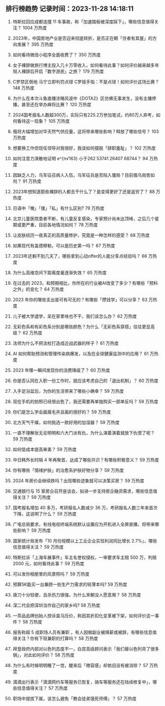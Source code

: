
## 排行榜趋势 记录时间：2023-11-28 14:18:11
  
  1. 特斯拉回应成都连撞 11 车事故，称「加速踏板被深度踩下」，哪些信息值得关注？ 1004 万热度
    
  2. 2023年，中国房地产业是否迎来彻底转折，是否正在朝「住者有其屋」的方向发展？ 395 万热度
    
  3. 如何看待微信小程序全面收费了？ 350 万热度
    
  4. 女子裸辞做旅行博主投入几十万零收入，如何看待此事？如何评价越来越多年轻人裸辞后开启「数字游民」之旅？ 179 万热度
    
  5. C罗禁区倒地 马宁立即判罚点球 C罗摇手指：不是点球！如何评价这场比赛？ 148 万热度
    
  6. 为什么在本次斗鱼直播涉赌风波中《DOTA2》区仿佛无事发生，没有主播停播，甚至还在举办麻将比赛？ 120 万热度
    
  7. 2024国考报名人数超300万，实际只有225.2万参加笔试，约80万人弃考，如何看待这一现象？ 105 万热度
    
  8. 俄将大幅增加对华天然气供应量，这将带来哪些影响？释放了哪些信号？ 103 万热度
    
  9. 想要换工作但现任领导对我很好，我该如何摆脱「辞职羞耻」？ 102 万热度
    
  10. 如何注意力涣散地证明 e^{π√163} 小于262 53741 26407 68744？ 94 万热度
    
  11. 因缺乏人力，乌军征召病人入伍，乌军征兵是否陷入僵局？目前俄乌局势如何？ 91 万热度
    
  12. 2023年想知道那些裸辞的人都去干什么了？是变得更好了还是返穷了？ 88 万热度
    
  13. 日语中「俺」「僕」「私」有什么区别? 79 万热度
    
  14. 北京儿童医院患者不断，有儿童反复感染，专家预计尚未达顶峰，之后几个星期或更严重，目前各地情况如何？ 78 万热度
    
  15. 让皮肤经历一夜真正的高质量修护，究竟是一种怎样的感受？ 68 万热度
    
  16. 如果现代有盖德穆勒，可以是历史第一吗？ 67 万热度
    
  17. 2023年还剩不到几天了，哪些拿到心动offer的人能分享点经验吗？ 66 万热度
    
  18. 为什么高维空间下距离度量逐渐失效？ 65 万热度
    
  19. 在过去的 2023，和预期相比，你所在的行业被AI改变了多少？有哪些「预料之外」的变化？ 64 万热度
    
  20. 2023 年你的哪些支出是可有可无的？有哪些「攒钱学」可以分享？ 63 万热度
    
  21. 儿子被大学退学，呆在家里啥也不干，我们该怎么办？ 62 万热度
    
  22. 无彩色系和有彩色系分别是哪些颜色？为什么「无彩色系穿搭」往往更显高级？ 62 万热度
    
  23. 法师为什么不把法杖打造成近战武器的样子？ 61 万热度
    
  24. AI 如何帮助预测和管理传染病爆发，以及在全球健康监测中的应用？ 61 万热度
    
  25. 2023 年哪一瞬间发现你的消费降级了？ 60 万热度
    
  26. 你是否认同在入职一份工作时，就应该考虑自己的「退出机制」？ 60 万热度
    
  27. 入手足浴盆后，为你的生活带来了哪些小确幸？ 59 万热度
    
  28. 现在手机的拍照已经很出色了，我还需要再单独购买一部单反吗？ 59 万热度
    
  29. 你们是怎么学会画眉毛并且画的很好的？ 59 万热度
    
  30. 北方天气干燥，如何挑选一款好用的加湿器？ 59 万热度
    
  31. 一直不理解张无忌明明和六大门派有仇，为什么演着演着就放下仇恨了呢？ 59 万热度
    
  32. 如何低成本提高审美？ 59 万热度
    
  33. 中日韩外长时隔 4 年再聚首，达成了哪些共识？有哪些积极意义？ 59 万热度
    
  34. 你有哪些「情绪护肤」的治愈系护肤好物分享？ 59 万热度
    
  35. 2024 年房价会继续跌吗？出现哪些迹象就可以决策买房？ 59 万热度
    
  36. 交通银行与 15 家房企召开座谈会，拟进一步支持房企融资需求，哪些信息值得关注？ 59 万热度
    
  37. 国考报名增加 40 多万，考研报名人数减少 36 万，考研报名人数三年来首次下降，这说明了什么？ 59 万热度
    
  38. 广电总局要求，有线电视终端系统默认设置应为开机进入全屏直播，将带来哪些影响？ 59 万热度
    
  39. 国家统计局发布「10 月份规模以上工业企业实现利润同比增长 2.7%」，哪些信息值得关注？ 59 万热度
    
  40. 特斯拉诉「上海车展事件」车主名誉权侵权，一审要求车主赔 500 万，判赔 2000 元，如何看待此事？ 59 万热度
    
  41. 可以发你相册里的风景照吗？ 59 万热度
    
  42. 预算5K能买一台兼顾一些生产力需求的轻薄本吗? 59 万热度
    
  43. 唐刀十分轻便，且杀伤力很强，为什么宋朝没人愿意用？ 58 万热度
    
  44. 深二代会把深圳当作自己的家乡吗? 58 万热度
    
  45. 一茶品品牌创始人控诉盒马压价，称因其折扣化变革被下架，如何评价这一事件？ 58 万热度
    
  46. 报告称超 5 成职场人员有兼职 ，有人因做副业被降薪或被辞，有哪些信息值得关注？你有下班兼职的打算吗？ 58 万热度
    
  47. 拜登政府内部对以色列态度不一，白宫高级顾问表示「我们替以色列背了很多锅」，对此如何评价？ 58 万热度
    
  48. 为什么有时候明明睡了一觉，醒来后「倦容感」却依旧没有被消除？ 57 万热度
    
  49. 滴滴出行表示「滴滴网约车等服务已恢复，骑车等服务还在陆续修复中」，哪些信息值得关注？ 57 万热度
    
  50. 职场中提拔下属，该怎么避免「教会徒弟饿死师傅」？ 57 万热度
    